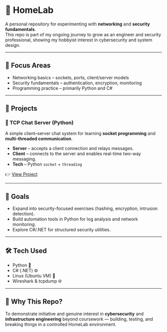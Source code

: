# 🏡 HomeLab  

A personal repository for experimenting with **networking** and **security fundamentals**.  
This repo is part of my ongoing journey to grow as an engineer and security professional, showing my hobbyist interest in cybersecurity and system design.  

---

## 🔐 Focus Areas
- Networking basics – sockets, ports, client/server models  
- Security fundamentals – authentication, encryption, monitoring  
- Programming practice – primarily Python and C#  

---

## 📂 Projects

### 🔹 TCP Chat Server (Python)
A simple client–server chat system for learning **socket programming** and **multi-threaded communication**.  
- **Server** – accepts a client connection and relays messages.  
- **Client** – connects to the server and enables real-time two-way messaging.  
- **Tech** – Python `socket` + `threading`  

👉 [View Project](./TCP_Chat_Server)  

---

## 🚀 Goals
- Expand into security-focused exercises (hashing, encryption, intrusion detection).  
- Build automation tools in Python for log analysis and network monitoring.  
- Explore C#/.NET for structured security utilities.  

---

## 🛠️ Tech Used
- Python 🐍  
- C# (.NET) ⚙️  
- Linux (Ubuntu VM) 🐧  
- Wireshark & tcpdump 🌐  

---

## 🎯 Why This Repo?
To demonstrate initiative and genuine interest in **cybersecurity** and **infrastructure engineering** beyond coursework — building, testing, and breaking things in a controlled HomeLab environment.  
